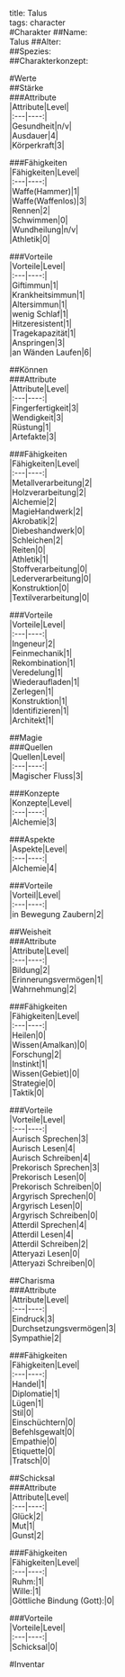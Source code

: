 title: Talus  
tags: character  
#Charakter##Name:  Talus##Alter:  ##Spezies:  ##Charakterkonzept:  #Werte  ##Stärke  ###Attribute  |Attribute|Level|  |:---|----:|  |Gesundheit|n/v|  |Ausdauer|4|  |Körperkraft|3|    ###Fähigkeiten  |Fähigkeiten|Level|  |:---|----:|  |Waffe(Hammer)|1|  |Waffe(Waffenlos)|3|  |Rennen|2|  |Schwimmen|0|  |Wundheilung|n/v|  |Athletik|0|    ###Vorteile  |Vorteile|Level|  |:---|----:|  |Giftimmun|1|  |Krankheitsimmun|1|  |Altersimmun|1|  |wenig Schlaf|1|  |Hitzeresistent|1|  |Tragekapazität|1|  |Anspringen|3|  |an Wänden Laufen|6|    ##Können  ###Attribute  |Attribute|Level|  |:---|----:|  |Fingerfertigkeit|3|  |Wendigkeit|3|  |Rüstung|1|  |Artefakte|3|    ###Fähigkeiten  |Fähigkeiten|Level|  |:---|----:|  |Metallverarbeitung|2|  |Holzverarbeitung|2|  |Alchemie|2|  |MagieHandwerk|2|  |Akrobatik|2|  |Diebeshandwerk|0|  |Schleichen|2|  |Reiten|0|  |Athletik|1|  |Stoffverarbeitung|0|  |Lederverarbeitung|0|  |Konstruktion|0|  |Textilverarbeitung|0|    ###Vorteile  |Vorteile|Level|  |:---|----:|  |Ingeneur|2|  |Feinmechanik|1|  |Rekombination|1|  |Veredelung|1|  |Wiederaufladen|1|  |Zerlegen|1|  |Konstruktion|1|  |Identifizieren|1|  |Architekt|1|       ##Magie  ###Quellen  |Quellen|Level|  |:---|----:|  |Magischer Fluss|3|    ###Konzepte  |Konzepte|Level|  |:---|----:|  |Alchemie|3|    ###Aspekte  |Aspekte|Level|  |:---|----:|  |Alchemie|4|    ###Vorteile  |Vorteil|Level|  |:---|----:|  |in Bewegung Zaubern|2|    ##Weisheit  ###Attribute  |Attribute|Level|  |:---|----:|  |Bildung|2|  |Erinnerungsvermögen|1|  |Wahrnehmung|2|    ###Fähigkeiten  |Fähigkeiten|Level|  |:---|----:|  |Heilen|0|  |Wissen(Amalkan)|0|  |Forschung|2|  |Instinkt|1|  |Wissen(Gebiet)|0|  |Strategie|0|  |Taktik|0|    ###Vorteile  |Vorteile|Level|  |:---|----:|  |Aurisch Sprechen|3|  |Aurisch Lesen|4|  |Aurisch Schreiben|4|  |Prekorisch Sprechen|3|  |Prekorisch Lesen|0|  |Prekorisch Schreiben|0|  |Argyrisch Sprechen|0|  |Argyrisch Lesen|0|  |Argyrisch Schreiben|0|  |Atterdil Sprechen|4|  |Atterdil Lesen|4|  |Atterdil Schreiben|2|  |Atteryazi Lesen|0|  |Atteryazi Schreiben|0|    ##Charisma  ###Attribute  |Attribute|Level|  |:---|----:|  |Eindruck|3|  |Durchsetzungsvermögen|3|  |Sympathie|2|    ###Fähigkeiten  |Fähigkeiten|Level|  |:---|----:|  |Handel|1|  |Diplomatie|1|  |Lügen|1|  |Stil|0|  |Einschüchtern|0|  |Befehlsgewalt|0|  |Empathie|0|  |Etiquette|0|  |Tratsch|0|        ##Schicksal  ###Attribute  |Attribute|Level|  |:---|----:|  |Glück|2|  |Mut|1|  |Gunst|2|    ###Fähigkeiten  |Fähigkeiten|Level|  |:---|----:|  |Ruhm:|1|  |Wille:|1|  |Göttliche Bindung (Gott):|0|    ###Vorteile  |Vorteile|Level|  |:---|----:|  |Schicksal|0|    #Inventar